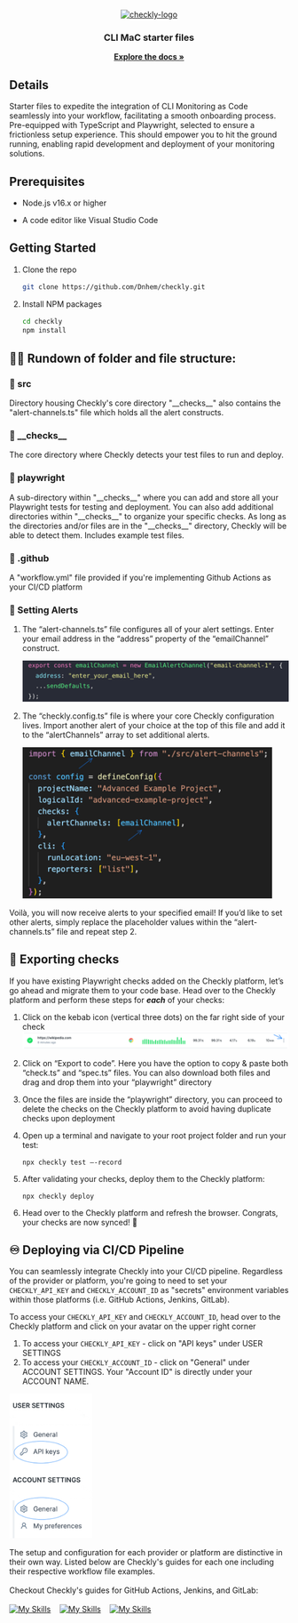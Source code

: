 <!-- PROJECT LOGO -->
<br />
<div align="center">
  <a href="https://github.com/github_username/repo_name">
    <img src="https://app.ashbyhq.com/api/images/org-theme-wordmark/615ac5d4-1217-4468-b06e-2cf463c5f1b1/160a0057-6d78-410c-96b3-2d5b118e2951.png" alt="checkly-logo" width=250">
  </a>
<h3 align="center">CLI MaC starter files</h3>
  <p align="center">
    <a href="https://www.checklyhq.com/docs/"><strong>Explore the docs »</strong></a>
    <br />
  </p>
</div>

<!-- Details -->

## Details

Starter files to expedite the integration of CLI Monitoring as Code seamlessly into your workflow, facilitating a smooth onboarding process. Pre-equipped with TypeScript and Playwright, selected to ensure a frictionless setup experience. This should empower you to hit the ground running, enabling rapid development and deployment of your monitoring solutions.

<!-- Prereqs -->

## Prerequisites

- <p>Node.js v16.x or higher</p>
- <p>A code editor like Visual Studio Code</p>

<!-- Getting Started -->

## Getting Started

1. Clone the repo
   ```sh
   git clone https://github.com/Dnhem/checkly.git
   ```
1. Install NPM packages
   ```sh
   cd checkly
   npm install
   ```

## 🏃🏻 Rundown of folder and file structure:

### 📁 src

Directory housing Checkly's core directory "\_\_checks\_\_" also contains the "alert-channels.ts" file which holds all the alert constructs.

### 📁 \_\_checks\_\_

The core directory where Checkly detects your test files to run and deploy.

### 📁 playwright

A sub-directory within "\_\_checks\_\_" where you can add and store all your Playwright tests for testing and deployment. You can also add additional directories within "\_\_checks\_\_" to organize your specific checks. As long as the directories and/or files are in the "\_\_checks\_\_" directory, Checkly will be able to detect them. Includes example test files.

### 📁 .github

A "workflow.yml" file provided if you're implementing Github Actions as your CI/CD platform

### 🚨 Setting Alerts

1. The “alert-channels.ts” file configures all of your alert settings. Enter your email address in the “address” property of the “emailChannel” construct.

   <img src="img/emailChannel.png" alt="descriptive text" width="550">

2. The “checkly.config.ts” file is where your core Checkly configuration lives. Import another alert of your choice at the top of this file and add it to the “alertChannels” array to set additional alerts.

   <img src="img/alertChannels.png" alt="descriptive text" width="450">

Voilà, you will now receive alerts to your specified email! If you’d like to set other alerts, simply replace the placeholder values within the “alert-channels.ts” file and repeat step 2.

## 🚛 Exporting checks

If you have existing Playwright checks added on the Checkly platform, let’s go ahead and migrate them to your code base. Head over to the Checkly platform and perform these steps for <b><i>each</i></b> of your checks:

1. Click on the kebab icon (vertical three dots) on the far right side of your check
   ![Image Description](img/exportChecks.png)

2. Click on “Export to code”. Here you have the option to copy & paste both “check.ts” and “spec.ts” files. You can also download both files and drag and drop them into your “playwright” directory

3. Once the files are inside the “playwright” directory, you can proceed to delete the checks on the Checkly platform to avoid having duplicate checks upon deployment
4. Open up a terminal and navigate to your root project folder and run your test:
   ```shell
   npx checkly test –-record
   ```
5. After validating your checks, deploy them to the Checkly platform:
   ```shell
   npx checkly deploy
   ```
6. Head over to the Checkly platform and refresh the browser. Congrats, your checks are now synced! 🏁

## ♾️ Deploying via CI/CD Pipeline

You can seamlessly integrate Checkly into your CI/CD pipeline. Regardless of the provider or platform, you're going to need to set your `CHECKLY_API_KEY` and `CHECKLY_ACCOUNT_ID` as "secrets" environment variables within those platforms (i.e. GitHub Actions, Jenkins, GitLab).

To access your `CHECKLY_API_KEY` and `CHECKLY_ACCOUNT_ID`, head over to the Checkly platform and click on your avatar on the upper right corner

1. To access your `CHECKLY_API_KEY` - click on "API keys" under USER SETTINGS
2. To access your `CHECKLY_ACCOUNT_ID` - click on "General" under ACCOUNT SETTINGS. Your "Account ID" is directly under your ACCOUNT NAME.

<img src="img/accountSettings.png" alt="descriptive text" width="150">

<p></p>

The setup and configuration for each provider or platform are distinctive in their own way. Listed below are Checkly's guides for each one including their respective workflow file examples. <br />
<br />
Checkout Checkly's guides for GitHub Actions, Jenkins, and GitLab: <br />
<br />
[![My Skills](https://skillicons.dev/icons?i=githubactions)](https://www.checklyhq.com/docs/cicd/github-actions/)&nbsp;&nbsp;&nbsp;
[![My Skills](https://skillicons.dev/icons?i=jenkins)](https://www.checklyhq.com/docs/cicd/jenkins/)&nbsp;&nbsp;&nbsp;
[![My Skills](https://skillicons.dev/icons?i=gitlab)](https://www.checklyhq.com/docs/cicd/gitlabci/)
